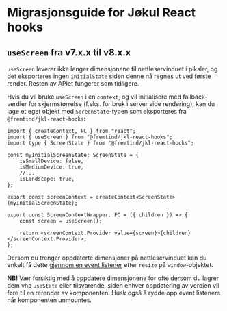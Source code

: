 # Migrasjonsguide for Jøkul React hooks

## `useScreen` fra v7.x.x til v8.x.x

`useScreen` leverer ikke lenger dimensjonene til nettleservinduet i piksler, og det eksporteres ingen `initialState` siden denne nå regnes ut ved første render. Resten av APIet fungerer som tidligere.

Hvis du vil bruke `useScreen` i en `context`, og vil initialisere med fallback-verdier for skjermstørrelse (f.eks. for bruk i server side rendering), kan du lage et eget objekt med `ScreenState`-typen som eksporteres fra `@fremtind/jkl-react-hooks`:

```tsx
import { createContext, FC } from "react";
import { useScreen } from "@fremtind/jkl-react-hooks";
import type { ScreenState } from "@fremtind/jkl-react-hooks";

const myInitialScreenState: ScreenState = {
    isSmallDevice: false,
    isMediumDevice: true,
    //...
    isLandscape: true,
};

export const screenContext = createContext<ScreenState>(myInitialScreenState);

export const ScreenContextWrapper: FC = ({ children }) => {
    const screen = useScreen();

    return <screenContext.Provider value={screen}>{children}</screenContext.Provider>;
};
```

Dersom du trenger oppdaterte dimensjoner på nettleservinduet kan du enkelt få dette [gjennom en event listener](https://developer.mozilla.org/en-US/docs/Web/API/Window/resize_event#window_size_logger) etter `resize` på `window`-objektet.

**NB!** Vær forsiktig med å oppdatere dimensjonene for ofte dersom du lagrer dem vha `useState` eller tilsvarende, siden enhver oppdatering av verdien vil føre til en rerender av komponenten. Husk også å rydde opp event listeners når komponenten unmountes.
